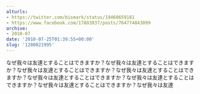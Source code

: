 ```yaml
---
alturls:
- https://twitter.com/bismark/status/19460659181
- https://www.facebook.com/17803937/posts/764774843099
archive:
- 2010-07
date: '2010-07-25T01:39:55+00:00'
slug: '1280021995'
---
```


なぜ我々は友達とすることはできますか？なぜ我々は友達とすることはできますか？なぜ我々は友達とすることはできますか？なぜ我々は友達とすることはできますか？なぜ我々は友達とすることはできますか？なぜ我々は友達とすることはできますか？なぜ我々は友達とすることはできますか？なぜ我々は友達

